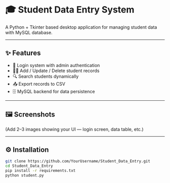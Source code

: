 # 🎓 Student Data Entry System

A Python + Tkinter based desktop application for managing student data with MySQL database.

---

## ✨ Features
- 🔐 Login system with admin authentication
- 🧍‍♂️ Add / Update / Delete student records
- 🔍 Search students dynamically
- 📤 Export records to CSV
- 🗄️ MySQL backend for data persistence

---

## 🖼️ Screenshots
(Add 2–3 images showing your UI — login screen, data table, etc.)

---

## ⚙️ Installation
```bash
git clone https://github.com/YourUsername/Student_Data_Entry.git
cd Student_Data_Entry
pip install -r requirements.txt
python student.py
